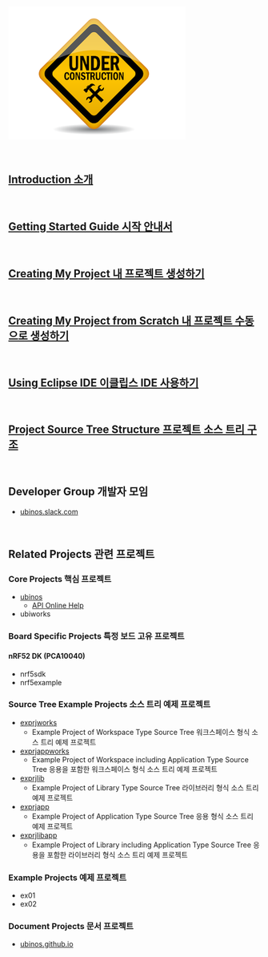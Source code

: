![underconstruction](image/underconstruction.png)

<br/>

## [Introduction 소개](https://sonamu.atlassian.net/wiki/spaces/PUBL/pages/77463585/Introduction?atlOrigin=eyJpIjoiZWI1MDgxYjVjY2Y3NGI5YWIyMGRmNGYxNTJhODY0YTEiLCJwIjoiYyJ9)

<br/>

## [Getting Started Guide 시작 안내서](https://sonamu.atlassian.net/wiki/spaces/PUBL/pages/77561861/Getting+Started+Guide?atlOrigin=eyJpIjoiYjAxZmVlZGVkNjkyNDMzMGJkNzJjYmZkY2I0YTJmMWIiLCJwIjoiYyJ9)

<br/>

## [Creating My Project 내 프로젝트 생성하기](https://sonamu.atlassian.net/wiki/spaces/PUBL/pages/78610672/Creating+My+Project?atlOrigin=eyJpIjoiNTlhOGE0MDlmMDQwNGJmYWJjZThiODllNTVjZDk0ZWQiLCJwIjoiYyJ9)

<br/>

## [Creating My Project from Scratch 내 프로젝트 수동으로 생성하기](https://sonamu.atlassian.net/wiki/spaces/PUBL/pages/78741669/Creating+My+Project+from+Scratch?atlOrigin=eyJpIjoiNTlhOGE0MDlmMDQwNGJmYWJjZThiODllNTVjZDk0ZWQiLCJwIjoiYyJ9)

<br/>

## [Using Eclipse IDE 이클립스 IDE 사용하기](https://sonamu.atlassian.net/wiki/spaces/PUBL/pages/78512484/Using+Eclipse+IDE?atlOrigin=eyJpIjoiNTlhOGE0MDlmMDQwNGJmYWJjZThiODllNTVjZDk0ZWQiLCJwIjoiYyJ9)

<br/>

##  [Project Source Tree Structure 프로젝트 소스 트리 구조](https://sonamu.atlassian.net/wiki/spaces/PUBL/pages/78971266/Project+Source+Tree+Structure?atlOrigin=eyJpIjoiMDUyNmI3YzNmMWE0NGZiMmFmNTZlZjQ0OWEyZWFhYWYiLCJwIjoiYyJ9)

<br/>

## Developer Group 개발자 모임

* [ubinos.slack.com](https://ubinos.slack.com)

<br/>

## Related Projects 관련 프로젝트

### Core Projects 핵심 프로젝트

* [ubinos](https://github.com/ubinos/ubinos)
    + [API Online Help](api/ubinos/html)
* ubiworks


### Board Specific Projects 특정 보드 고유 프로젝트

#### nRF52 DK (PCA10040)

* nrf5sdk
* nrf5example

### Source Tree Example Projects 소스 트리 예제 프로젝트

* [exprjworks](https://github.com/ubinos/exprjworks)
    + Example Project of Workspace Type Source Tree 워크스페이스 형식 소스 트리 예제 프로젝트
* [exprjappworks](https://github.com/ubinos/exprjappworks)
    + Example Project of Workspace including Application Type Source Tree 응용을 포함한 워크스페이스 형식 소스 트리 예제 프로젝트
* [exprjlib](https://github.com/ubinos/exprjlib)
    + Example Project of Library Type Source Tree 라이브러리 형식 소스 트리 예제 프로젝트
* [exprjapp](https://github.com/ubinos/exprjapp)
    + Example Project of Application Type Source Tree 응용 형식 소스 트리 예제 프로젝트
* [exprjlibapp](https://github.com/ubinos/exprjlibapp)
    + Example Project of Library including Application Type Source Tree 응용을 포함한 라이브러리 형식 소스 트리 예제 프로젝트

### Example Projects 예제 프로젝트

* ex01
* ex02

### Document Projects 문서 프로젝트

* [ubinos.github.io](https://github.com/ubinos/ubinos.github.io)

<br/>

